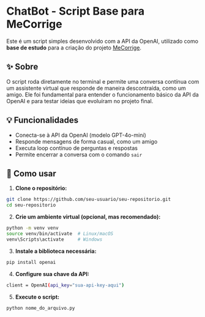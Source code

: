 # ChatBot - Script Base para MeCorrige

Este é um script simples desenvolvido com a API da OpenAI, utilizado como **base de estudo** para a criação do projeto [MeCorrige](https://github.com/david-uzkk/MeCorrige).

## ✨ Sobre

O script roda diretamente no terminal e permite uma conversa contínua com um assistente virtual que responde de maneira descontraída, como um amigo. Ele foi fundamental para entender o funcionamento básico da API da OpenAI e para testar ideias que evoluíram no projeto final.

## 💡 Funcionalidades

- Conecta-se à API da OpenAI (modelo GPT-4o-mini)
- Responde mensagens de forma casual, como um amigo
- Executa loop contínuo de perguntas e respostas
- Permite encerrar a conversa com o comando `sair`

## 🧠 Como usar

1. **Clone o repositório:**

```bash
git clone https://github.com/seu-usuario/seu-repositorio.git
cd seu-repositorio
```

2. **Crie um ambiente virtual (opcional, mas recomendado):**
```bash
python -m venv venv
source venv/bin/activate  # Linux/macOS
venv\Scripts\activate     # Windows
```

3. **Instale a biblioteca necessária:**
```bash
pip install openai
```

4. **Configure sua chave da API:**
```bash
client = OpenAI(api_key="sua-api-key-aqui")
```

5. **Execute o script:**
```bash
python nome_do_arquivo.py
```